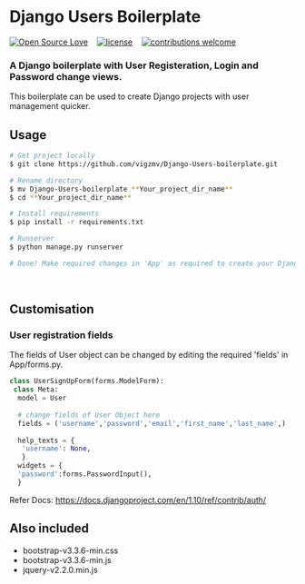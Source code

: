 # Django Users Boilerplate

[![Open Source Love](https://badges.frapsoft.com/os/v2/open-source.svg?v=102)](https://github.com/vigzmv/Django-Users-boilerplate)  &nbsp;&nbsp;
[![license](https://img.shields.io/github/license/mashape/apistatus.svg)](https://github.com/vigzmv/Django-Users-boilerplate)  &nbsp;&nbsp;
[![contributions welcome](https://img.shields.io/badge/contributions-welcome-brightgreen.svg?style=flat)](https://github.com/vigzmv/Django-Users-boilerplate)

### A Django boilerplate with User Registeration, Login and Password change views.    
This boilerplate can be used to create Django projects with user management quicker.
  
## Usage

  ```sh
  # Get project locally
  $ git clone https://github.com/vigzmv/Django-Users-boilerplate.git
  
  # Rename directory
  $ mv Django-Users-boilerplate **Your_project_dir_name**
  $ cd **Your_project_dir_name**
  
  # Install requirements
  $ pip install -r requirements.txt
  
  # Runserver
  $ python manage.py runserver
  
  # Done! Make required changes in 'App' as required to create your Django App.
  ```
  
<br>

## Customisation

### User registration fields
The fields of User object can be changed by editing the required 'fields' in App/forms.py.
```py
class UserSignUpForm(forms.ModelForm):
 class Meta:
  model = User
    
  # change fields of User Object here
  fields = ('username','password','email','first_name','last_name',)
  
  help_texts = {
   'username': None,
   }
  widgets = {
  'password':forms.PasswordInput(),
  }
```

Refer Docs: https://docs.djangoproject.com/en/1.10/ref/contrib/auth/

## Also included
* bootstrap-v3.3.6-min.css
* bootstrap-v3.3.6-min.js
* jquery-v2.2.0.min.js
